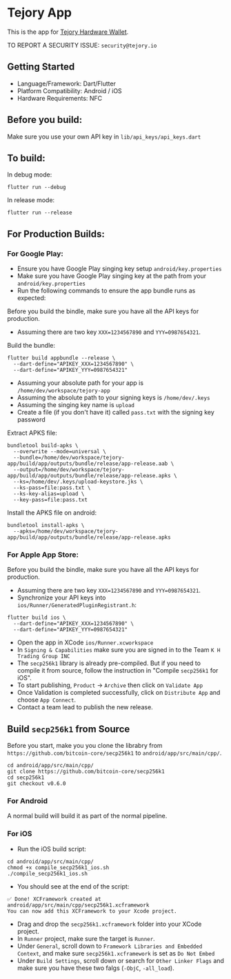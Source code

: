 # Tejory App

This is the app for [Tejory Hardware Wallet](https://tejory.io).

TO REPORT A SECURITY ISSUE: `security@tejory.io`

## Getting Started

- Language/Framework: Dart/Flutter
- Platform Compatibility: Android / iOS
- Hardware Requirements: NFC

## Before you build:

Make sure you use your own API key in `lib/api_keys/api_keys.dart`

## To build:

In debug mode:

```
flutter run --debug
```

In release mode:

```
flutter run --release
```

## For Production Builds:

### For Google Play:

- Ensure you have Google Play singing key setup `android/key.properties`
- Make sure you have Google Play singing key at the path from your `android/key.properties`
- Run the following commands to ensure the app bundle runs as expected:

Before you build the bindle, make sure you have all the API keys for production.

- Assuming there are two key `XXX=1234567890` and `YYY=0987654321`.

Build the bundle:

```
flutter build appbundle --release \
  --dart-define="APIKEY_XXX=1234567890" \
  --dart-define="APIKEY_YYY=0987654321"
```

- Assuming your absolute path for your app is `/home/dev/workspace/tejory-app`
- Assuming the absolute path to your signing keys is `/home/dev/.keys`
- Assuming the singing key name is `upload`
- Create a file (if you don't have it) called `pass.txt` with the signing key password

Extract APKS file:

```
bundletool build-apks \
  --overwrite --mode=universal \
  --bundle=/home/dev/workspace/tejory-app/build/app/outputs/bundle/release/app-release.aab \
  --output=/home/dev/workspace/tejory-app/build/app/outputs/bundle/release/app-release.apks \
  --ks=/home/dev/.keys/upload-keystore.jks \
  --ks-pass=file:pass.txt \
  --ks-key-alias=upload \
  --key-pass=file:pass.txt
```

Install the APKS file on android:

```
bundletool install-apks \
  --apks=/home/dev/workspace/tejory-app/build/app/outputs/bundle/release/app-release.apks
```

### For Apple App Store:

Before you build the bindle, make sure you have all the API keys for production.

- Assuming there are two key `XXX=1234567890` and `YYY=0987654321`.
- Synchronize your API keys into `ios/Runner/GeneratedPluginRegistrant.h`:

```
flutter build ios \
  --dart-define="APIKEY_XXX=1234567890" \
  --dart-define="APIKEY_YYY=0987654321"
```

- Open the app in XCode `ios/Runner.xcworkspace`
- In `Signing & Capabilities` make sure you are signed in to the Team `K H Trading Group INC`
- The `secp256k1` library is already pre-compiled. But if you need to compile it from source, follow the instruction in "Compile `secp256k1` for iOS".
- To start publishing, `Product` -> `Archive` then click on `Validate App`
- Once Validation is completed successfully, click on `Distribute App` and choose `App Connect`.
- Contact a team lead to publish the new release.

## Build `secp256k1` from Source

Before you start, make you you clone the librabry from `https://github.com/bitcoin-core/secp256k1` to `android/app/src/main/cpp/`.

```
cd android/app/src/main/cpp/
git clone https://github.com/bitcoin-core/secp256k1
cd secp256k1
git checkout v0.6.0
```

### For Android

A normal build will build it as part of the normal pipeline.

### For iOS

- Run the iOS build script:

```
cd android/app/src/main/cpp/
chmod +x compile_secp256k1_ios.sh
./compile_secp256k1_ios.sh
```

- You should see at the end of the script:

```
✅ Done! XCFramework created at android/app/src/main/cpp/secp256k1.xcframework
You can now add this XCFramework to your Xcode project.
```

- Drag and drop the `secp256k1.xcframework` folder into your XCode project.
- In `Runner` project, make sure the target is `Runner`.
- Under `General`, scroll down to `Framework Libraries and Embedded Context`, and make sure `secp256k1.xcframework` is set as `Do Not Embed`
- Under `Build Settings`, scroll down or search for `Other Linker Flags` and make sure you have these two falgs (`-ObjC`, `-all_load`).
